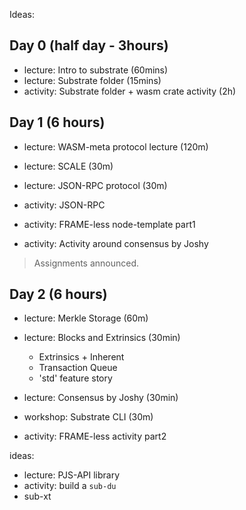 Ideas:


## Day 0 (half day - 3hours)

* lecture: Intro to substrate (60mins)
* lecture: Substrate folder (15mins)
* activity: Substrate folder + wasm crate activity (2h)

## Day 1 (6 hours)

* lecture: WASM-meta protocol lecture (120m)
* lecture: SCALE (30m)

* lecture: JSON-RPC protocol (30m)
* activity: JSON-RPC

* activity: FRAME-less node-template part1
* activity: Activity around consensus by Joshy

> Assignments announced.

## Day 2 (6 hours)

* lecture: Merkle Storage (60m)
* lecture: Blocks and Extrinsics (30min)
  * Extrinsics + Inherent
  * Transaction Queue
  * 'std' feature story
* lecture: Consensus by Joshy (30min)

* workshop: Substrate CLI (30m)
* activity: FRAME-less activity part2


ideas:
* lecture: PJS-API library
* activity: build a `sub-du`
* sub-xt
